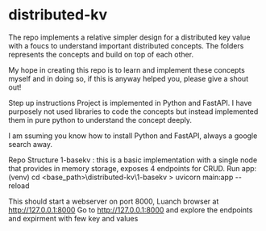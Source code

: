 # distributed-kv

The repo implements a relative simpler design for a distributed key value with a foucs to understand important distributed concepts. The folders represents the concepts and build on top of each other.

My hope in creating this repo is to learn and implement these concepts myself and in doing so, if this is anyway helped you, please give a shout out!

Step up instructions
Project is implemented in Python and FastAPI. I have purposely not used libraries to code the concepts but instead implemented them in pure python to understand the concept deeply.

I am ssuming you know how to install Python and FastAPI, always a google search away.



Repo Structure
1-basekv : this is a basic implementation with a single node that provides in memory storage, exposes 4 endpoints for CRUD.
Run app:
(venv) cd <base_path>\distributed-kv\1-basekv > uvicorn main:app --reload

This should start a webserver on port 8000, Luanch browser at http://127.0.0.1:8000 
Go to http://127.0.0.1:8000 and explore the endpoints and expirment with few key and values